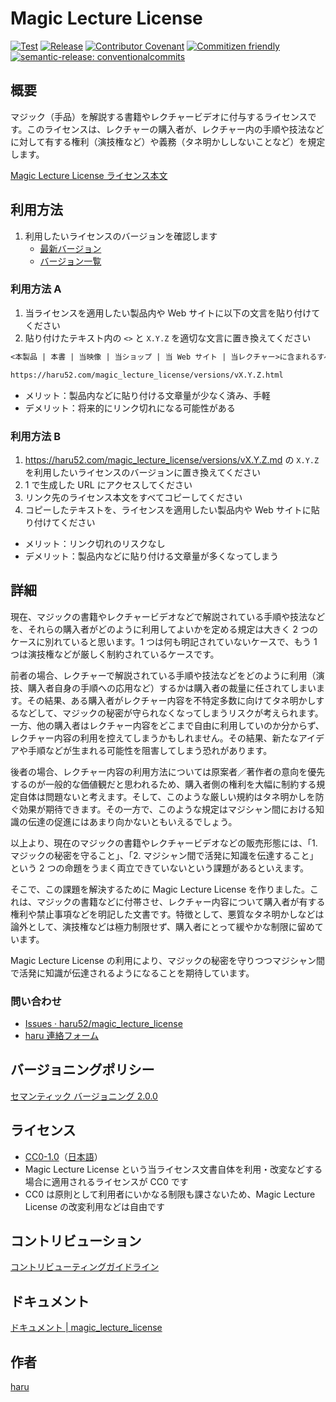 # Magic Lecture License

[![Test](https://github.com/haru52/magic_lecture_license/actions/workflows/test.yml/badge.svg)](https://github.com/haru52/magic_lecture_license/actions/workflows/test.yml)
[![Release](https://github.com/haru52/magic_lecture_license/actions/workflows/release.yml/badge.svg)](https://github.com/haru52/magic_lecture_license/actions/workflows/release.yml)
[![Contributor Covenant](https://img.shields.io/badge/Contributor%20Covenant-2.0-4baaaa.svg)](https://haru52.github.io/magic_lecture_license/CODE_OF_CONDUCT.html)
[![Commitizen friendly](https://img.shields.io/badge/commitizen-friendly-brightgreen.svg)](https://commitizen.github.io/cz-cli/)
[![semantic-release: conventionalcommits](https://img.shields.io/badge/semantic--release-conventionalcommits-e10079?logo=semantic-release)](https://github.com/semantic-release/semantic-release)

## 概要

マジック（手品）を解説する書籍やレクチャービデオに付与するライセンスです。このライセンスは、レクチャーの購入者が、レクチャー内の手順や技法などに対して有する権利（演技権など）や義務（タネ明かししないことなど）を規定します。

[Magic Lecture License ライセンス本文](https://haru52.github.io/magic_lecture_license/versions)

## 利用方法

1. 利用したいライセンスのバージョンを確認します
   - [最新バージョン](https://github.com/haru52/magic_lecture_license/releases/latest)
   - [バージョン一覧](https://github.com/haru52/magic_lecture_license/releases)

### 利用方法 A

<!-- textlint-disable prh -->
1. 当ライセンスを適用したい製品内や Web サイトに以下の文言を貼り付けてください
2. 貼り付けたテキスト内の `<>` と `X.Y.Z` を適切な文言に置き換えてください
<!-- textlint-enable prh -->

```txt
<本製品 | 本書 | 当映像 | 当ショップ | 当 Web サイト | 当レクチャー>に含まれるすべてのコンテンツは、次の Magic Lecture License vX.Y.Z の下でのみ利用可能です。

https://haru52.com/magic_lecture_license/versions/vX.Y.Z.html
```

- メリット：製品内などに貼り付ける文章量が少なく済み、手軽
- デメリット：将来的にリンク切れになる可能性がある

### 利用方法 B

1. <https://haru52.com/magic_lecture_license/versions/vX.Y.Z.md> の `X.Y.Z` を利用したいライセンスのバージョンに置き換えてください
2. 1 で生成した URL にアクセスしてください
3. リンク先のライセンス本文をすべてコピーしてください
4. コピーしたテキストを、ライセンスを適用したい製品内や Web サイトに貼り付けてください

- メリット：リンク切れのリスクなし
- デメリット：製品内などに貼り付ける文章量が多くなってしまう

## 詳細

現在、マジックの書籍やレクチャービデオなどで解説されている手順や技法などを、それらの購入者がどのように利用してよいかを定める規定は大きく 2 つのケースに別れていると思います。1 つは何も明記されていないケースで、もう 1 つは演技権などが厳しく制約されているケースです。

前者の場合、レクチャーで解説されている手順や技法などをどのように利用（演技、購入者自身の手順への応用など）するかは購入者の裁量に任されてしまいます。その結果、ある購入者がレクチャー内容を不特定多数に向けてタネ明かしするなどして、マジックの秘密が守られなくなってしまうリスクが考えられます。一方、他の購入者はレクチャー内容をどこまで自由に利用していのか分からず、レクチャー内容の利用を控えてしまうかもしれません。その結果、新たなアイデアや手順などが生まれる可能性を阻害してしまう恐れがあります。

後者の場合、レクチャー内容の利用方法については原案者／著作者の意向を優先するのが一般的な価値観だと思われるため、購入者側の権利を大幅に制約する規定自体は問題ないと考えます。そして、このような厳しい規約はタネ明かしを防ぐ効果が期待できます。その一方で、このような規定はマジシャン間における知識の伝達の促進にはあまり向かないともいえるでしょう。

以上より、現在のマジックの書籍やレクチャービデオなどの販売形態には、「1. マジックの秘密を守ること」、「2. マジシャン間で活発に知識を伝達すること」という 2 つの命題をうまく両立できていないという課題があるといえます。

そこで、この課題を解決するために Magic Lecture License を作りました。これは、マジックの書籍などに付帯させ、レクチャー内容について購入者が有する権利や禁止事項などを明記した文書です。特徴として、悪質なタネ明かしなどは論外として、演技権などは極力制限せず、購入者にとって緩やかな制限に留めています。

Magic Lecture License の利用により、マジックの秘密を守りつつマジシャン間で活発に知識が伝達されるようになることを期待しています。

### 問い合わせ

- [Issues · haru52/magic_lecture_license](https://github.com/haru52/magic_lecture_license/issues)
- [haru 連絡フォーム](https://docs.google.com/forms/d/e/1FAIpQLSddUF5PDhRpYPZ8VGVZClTBQCo-SQb4QzszOZanmWjUnH_stw/viewform?usp=sf_link)

## バージョニングポリシー

[セマンティック バージョニング 2.0.0](https://semver.org/lang/ja/spec/v2.0.0.html)

## ライセンス

- [CC0-1.0](LICENSE)（[日本語](https://creativecommons.org/publicdomain/zero/1.0/legalcode.ja)）
- Magic Lecture License という当ライセンス文書自体を利用・改変などする場合に適用されるライセンスが CC0 です
- CC0 は原則として利用者にいかなる制限も課さないため、Magic Lecture License の改変利用などは自由です

## コントリビューション

[コントリビューティングガイドライン](https://haru52.github.io/magic_lecture_license/CONTRIBUTING.html)

## ドキュメント

[ドキュメント | magic_lecture_license](https://haru52.github.io/magic_lecture_license/)

## 作者

[haru](https://haru52.com/)
